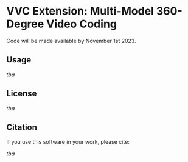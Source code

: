 # VVC Extension: Multi-Model 360-Degree Video Coding

Code will be made available by November 1st 2023.

## Usage

*tba*

## License

*tba*

## Citation

If you use this software in your work, please cite:

*tba*

